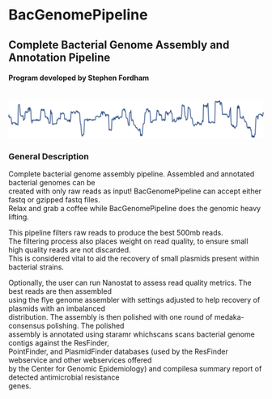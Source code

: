 # BacGenomePipeline

## Complete Bacterial Genome Assembly and Annotation Pipeline

#### Program developed by Stephen Fordham

<br>

<img src=https://github.com/StephenFordham/BacGenomePipeline/blob/main/static/nanopore_squiggle.png width=700 >

### General Description

Complete bacterial genome assembly pipeline. Assembled and annotated bacterial genomes can be <br>
created with only raw reads as input! BacGenomePipeline can accept either fastq or gzipped fastq files. <br>
Relax and grab a coffee while BacGenomePipeline does the genomic heavy lifting.<br>

 This pipeline filters raw reads to produce the best 500mb reads. <br>
 The filtering process also places weight on read quality, to ensure small high quality reads are not discarded.<br>
 This is considered vital to aid the recovery of small plasmids present within bacterial strains.<br>
 
Optionally, the user can run Nanostat to assess read quality metrics. The best reads are then assembled <br>
using the flye genome assembler with settings adjusted to help recovery of plasmids with an imbalanced <br>
distribution. The assembly is then polished with one round of medaka-consensus polishing. The polished <br>
assembly is annotated using staramr whichscans scans bacterial genome contigs against the ResFinder, <br>
PointFinder, and PlasmidFinder databases (used by the ResFinder webservice and other webservices offered <br>
by the Center for Genomic Epidemiology) and compilesa summary report of detected antimicrobial resistance <br>
genes. <br>

